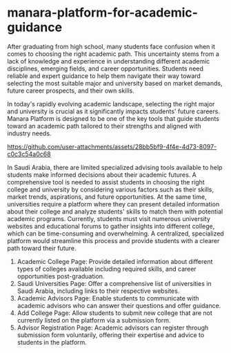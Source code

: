 # manara-platform-for-academic-guidance
After graduating from high school, many students face confusion when it comes to choosing the right academic path. This uncertainty stems from a lack of knowledge and experience in understanding different academic disciplines, emerging fields, and career opportunities. Students need reliable and expert guidance to help them navigate their way toward selecting the most suitable major and university based on market demands, future career prospects, and their own skills.

In today's rapidly evolving academic landscape, selecting the right major and university is crucial as it significantly impacts students' future careers. Manara Platform is designed to be one of the key tools that guide students toward an academic path tailored to their strengths and aligned with industry needs.

https://github.com/user-attachments/assets/28bb5bf9-4f4e-4d73-8097-c0c3c54a0c68

In Saudi Arabia, there are limited specialized advising tools available to help students make informed decisions about their academic futures. A comprehensive tool is needed to assist students in choosing the right college and university by considering various factors such as their skills, market trends, aspirations, and future opportunities. At the same time, universities require a platform where they can present detailed information about their college and analyze students' skills to match them with potential academic programs.
Currently, students must visit numerous university websites and educational forums to gather insights into different college, which can be time-consuming and overwhelming. A centralized, specialized platform would streamline this process and provide students with a clearer path toward their future.

1. Academic College Page: Provide detailed information about different types of colleges available including required skills, and career opportunities post-graduation.
2. Saudi Universities Page: Offer a comprehensive list of universities in Saudi Arabia, including links to their respective websites.
3. Academic Advisors Page: Enable students to communicate with academic advisors who can answer their questions and offer guidance.
4. Add College Page: Allow students to submit new college that are not currently listed on the platform via a submission form.
5. Advisor Registration Page: Academic advisors can register through submission form voluntarily, offering their expertise and advice to students in the platform.
